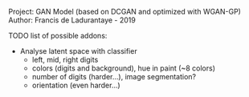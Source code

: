 Project: GAN Model (based on DCGAN and optimized with WGAN-GP)
Author: Francis de Ladurantaye - 2019

TODO list of possible addons:
- Analyse latent space with classifier
	* left, mid, right digits
	* colors (digits and background), hue in paint (~8 colors)
	* number of digits (harder...), image segmentation?
	* orientation (even harder...)